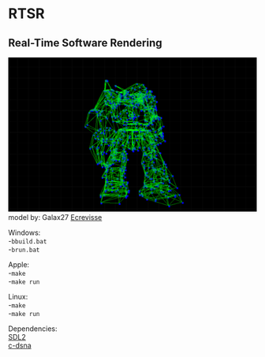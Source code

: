 # RTSR
## Real-Time Software Rendering  
![](https://github.com/IbrahimHindawi/rtsr/blob/main/rtsr.png)  
model by: Galax27 [Ecrevisse](https://skfb.ly/oyort)  

Windows:  
-`bbuild.bat`  
-`brun.bat`  

Apple:  
-`make`  
-`make run`  

Linux:  
-`make`  
-`make run`  

Dependencies:  
[SDL2](https://www.libsdl.org/)  
[c-dsna](https://www.github.com/IbrahimHindawi/c-dsna)  

